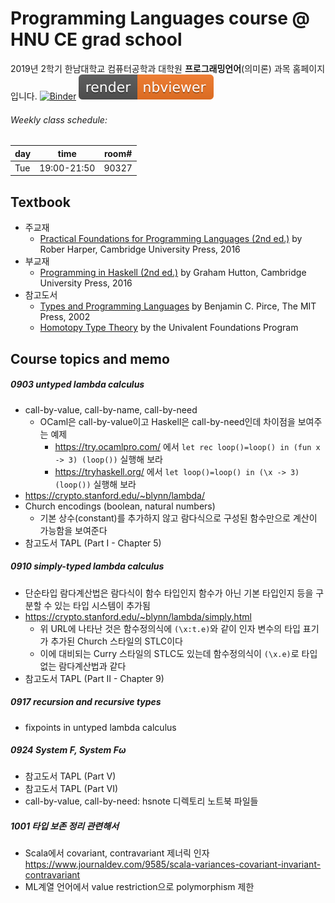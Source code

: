 # Programming Languages course @ HNU CE grad school
2019년 2학기 한남대학교 컴퓨터공학과 대학원 **프로그래밍언어**(의미론) 과목 홈페이지입니다.
[![Binder](https://mybinder.org/badge_logo.svg)](https://mybinder.org/v2/gh/hnu-pl/grad-pl2019fall/master?urlpath=lab)
[![NBviewer](./nbviewer_badge.svg)](https://nbviewer.jupyter.org/github/hnu-pl/grad-pl2019fall/tree/master/)


###### Weekly class schedule:
| day |   time      | room#  |
|-----|-------------|--------|
| Tue | 19:00-21:50 | 90327  |

<!-- [Hi-Class 과목 페이지로 바로가기](https://hiclass.hannam.ac.kr/courses/9273) -->

## Textbook
* 주교재
    - [Practical Foundations for Programming Languages (2nd ed.)](https://www.cs.cmu.edu/~rwh/pfpl/) by Rober Harper, Cambridge University Press, 2016
* 부교재
    - [Programming in Haskell (2nd ed.)](http://www.cs.nott.ac.uk/~pszgmh/pih.html) by Graham Hutton, Cambridge University Press, 2016
* 참고도서
    - [Types and Programming Languages](https://www.cis.upenn.edu/~bcpierce/tapl/) by Benjamin C. Pirce, The MIT Press, 2002
    - [Homotopy Type Theory](https://homotopytypetheory.org/book/) by the Univalent Foundations Program

## Course topics and memo

##### 0903 untyped lambda calculus
 * call-by-value, call-by-name, call-by-need
     - OCaml은 call-by-value이고 Haskell은 call-by-need인데 차이점을 보여주는 예제
         * https://try.ocamlpro.com/ 에서 `let rec loop()=loop() in (fun x -> 3) (loop())` 실행해 보라
         * https://tryhaskell.org/ 에서 `let loop()=loop() in (\x -> 3) (loop())` 실행해 보라
 * https://crypto.stanford.edu/~blynn/lambda/
 * Church encodings (boolean, natural numbers)
     - 기본 상수(constant)를 추가하지 않고 람다식으로 구성된 함수만으로 계산이 가능함을 보여준다
 * 참고도서 TAPL (Part I - Chapter 5)

##### 0910 simply-typed lambda calculus
 * 단순타입 람다계산법은 람다식이 함수 타입인지 함수가 아닌 기본 타입인지 등을 구분할 수 있는 타입 시스템이 추가됨
 * https://crypto.stanford.edu/~blynn/lambda/simply.html
     - 위 URL에 나타난 것은 함수정의식에 `(\x:t.e)`와 같이 인자 변수의 타입 표기가 추가된 Church 스타일의 STLC이다
     - 이에 대비되는 Curry 스타일의 STLC도 있는데 함수정의식이 `(\x.e)`로 타입없는 람다계산법과 같다
 * 참고도서 TAPL (Part II - Chapter 9)

##### 0917 recursion and recursive types
 * fixpoints in untyped lambda calculus 

##### 0924 System F, System Fω
 * 참고도서 TAPL (Part V)
 * 참고도서 TAPL (Part VI)
 * call-by-value, call-by-need: hsnote 디렉토리 노트북 파일들
 
##### 1001 타입 보존 정리 관련해서
 * Scala에서 covariant, contravariant 제너릭 인자
   https://www.journaldev.com/9585/scala-variances-covariant-invariant-contravariant
 * ML계열 언어에서 value restriction으로 polymorphism 제한
